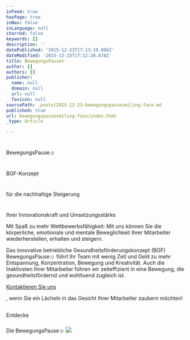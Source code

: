 ```yaml
---
inFeed: true
hasPage: true
inNav: false
inLanguage: null
starred: false
keywords: []
description: ''
datePublished: '2015-12-23T17:13:19.066Z'
dateModified: '2015-12-23T17:12:20.878Z'
title: BewegungsPause☺
author: []
authors: []
publisher:
  name: null
  domain: null
  url: null
  favicon: null
sourcePath: _posts/2015-12-23-bewegungspausesmiling-face.md
published: true
url: bewegungspausesmiling-face/index.html
_type: Article

---
```

# 

BewegungsPause☺

# 

BGF-Konzept

# 

für die nachhaltige Steigerung

# 

Ihrer Innovationskraft und Umsetzungsstärke

Mit Spaß zu mehr Wettbewerbsfähigkeit: Mit uns können Sie die körperliche, emotionale und mentale Beweglichkeit Ihrer Mitarbeiter wiederherstellen, erhalten und steigern.

Das innovative betriebliche Gesundheitsförderungskonzept (BGF) BewegungsPause☺ führt Ihr Team mit wenig Zeit und Geld zu mehr Entspannung, Konzentration, Bewegung und Kreativität. Auch die Inaktivsten Ihrer Mitarbeiter führen wir zeiteffizient in eine Bewegung, die gesundheitsfördernd und wohltuend zugleich ist.

[Kontaktieren Sie uns][0]

, wenn Sie ein Lächeln in das Gesicht Ihrer Mitarbeiter zaubern möchten!

## 

Entdecke

### 

Die BewegungsPause☺
![](https://the-grid-user-content.s3-us-west-2.amazonaws.com/3e79a50e-af26-42d6-b2f0-0d816b0d35fa.png)

[0]: http://bewegungspause.ch/kontakt.html